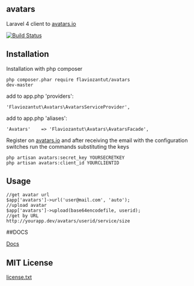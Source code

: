 ## avatars

Laravel 4 client to [avatars.io](http://avatars.io)


[![Build Status](https://travis-ci.org/flaviozantut/avatars.png?branch=master)](undefined)


## Installation

Installation with php composer

    php composer.phar require flaviozantut/avatars
    dev-master

add to app.php 'providers':

    'Flaviozantut\Avatars\AvatarsServiceProvider',

add to app.php 'aliases':

    'Avatars'    => 'Flaviozantut\Avatars\AvatarsFacade',

   Register on [avatars.io](http://avatars.io) and after receiving the email with the configuration switches run the commands substituting the keys


    php artisan avatars:secret_key YOURSECRETKEY
    php artisan avatars:client_id YOURCLIENTID


## Usage

    //get avatar url
    $app['avatars']->url('user@mail.com', 'auto');
    //upload avatar
    $app['avatars']->upload(base64encodefile, userid);
    //get by URL
    http://yourapp.dev/avatars/userid/service/size

##DOCS

 [Docs](http://flaviozantut.github.com/avatars/build/docs/index.html)


## MIT License

  [license.txt](/flaviozantut/avatars/blob/master/license.txt)